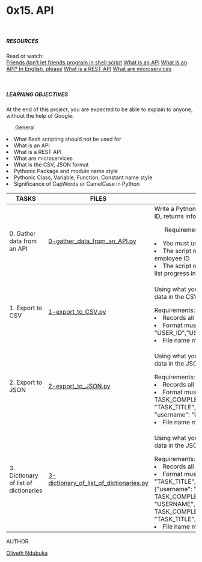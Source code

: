 <h1>0x15. API</h1>
<br>

<h5>RESOURCES</h5>

<span>Read or watch:</span>
<br>
[Friends don’t let friends program in shell script](https://www.turnkeylinux.org/blog/friends-dont-let-friends-program-shell-script)
[What is an API](https://www.webopedia.com/definitions/api/)
[What is an API? In English, please](https://www.freecodecamp.org/news/what-is-an-api-in-english-please-b880a3214a82/)
[What is a REST API](https://www.sitepoint.com/rest-api/)
[What are microservices](https://smartbear.com/solutions/microservices/)

<br>

<h5>LEARNING OBJECTIVES</h5>
At the end of this project, you are expected to be able to explain to anyone, without the help of Google:

<ul>General</ul>
<li>What Bash scripting should not be used for</li>
<li>What is an API</li>
<li>What is a REST API</li>
<li>What are microservices</li>
<li>What is the CSV, JSON format</li>
<li>Pythonic Package and module name style</li>
<li>Pythonic Class, Variable, Function, Constant name style</li>
<li>Significance of CapWords or CamelCase in Python</li>

| TASKS | FILES | DESCRIPTION |
| ----- | ----- | ----------- |
| 0. Gather data from an API | [0-gather_data_from_an_API.py](https://github.com/Oliveth96/0x15-api/0-gather_data_from_an_API.py) | Write a Python script that, using this REST API, for a given employee ID, returns information about his/her TODO list progress.<ul>Requirements</ul><li>You must use urllib or requests module</li><li>The script must accept an integer as a parameter, which is the employee ID</li><li>The script must display on the standard output the employee TODO list progress in this exact format:</li>|
| 1. Export to CSV |[1-export_to_CSV.py](https://github.com/Oliveth96/0x15-api/1-export_to_CSV.py)|<p>Using what you did in the task #0, extend your Python script to export data in the CSV format.</p><span>Requirements:</span><li>Records all tasks that are owned by this employee</li><li>Format must be: "USER_ID","USERNAME","TASK_COMPLETED_STATUS","TASK_TITLE"</li><li>File name must be: USER_ID.csv</li>|
| 2. Export to JSON |[2-export_to_JSON.py](https://github.com/Oliveth96/0x15-api/2-export_to_JSON.py)|<p>Using what you did in the task #0, extend your Python script to export data in the JSON format.</p><span>Requirements:</span><li>Records all tasks that are owned by this employee</li><li>Format must be: { "USER_ID": [{"task": "TASK_TITLE", "completed": TASK_COMPLETED_STATUS, "username": "USERNAME"}, {"task": "TASK_TITLE", "completed": TASK_COMPLETED_STATUS, "username": "USERNAME"}, ... ]}</li><li>File name must be: USER_ID.json</li>|
| 3. Dictionary of list of dictionaries |[3-dictionary_of_list_of_dictionaries.py](https://github.com/Oliveth96/0x15-api/3-dictionary_of_list_of_dictionaries.py)|<p>Using what you did in the task #0, extend your Python script to export data in the JSON format.</p><span>Requirements:</span><li>Records all tasks from all employees</li><li>Format must be: { "USER_ID": [ {"username": "USERNAME", "task": "TASK_TITLE", "completed": TASK_COMPLETED_STATUS}, {"username": "USERNAME", "task": "TASK_TITLE", "completed": TASK_COMPLETED_STATUS}, ... ], "USER_ID": [ {"username": "USERNAME", "task": "TASK_TITLE", "completed": TASK_COMPLETED_STATUS}, {"username": "USERNAME", "task": "TASK_TITLE", "completed": TASK_COMPLETED_STATUS}, ... ]}</li><li>File name must be: todo_all_employees.json</li>|

AUTHOR

[Oliveth Ndubuka](https://github.com/Oliveth96)